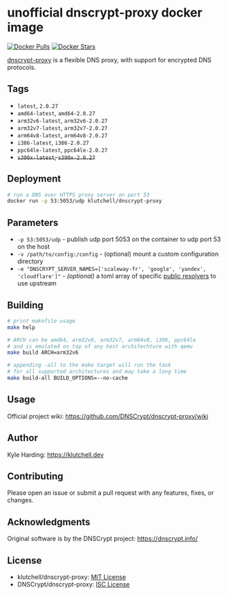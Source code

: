 # unofficial dnscrypt-proxy docker image

[![Docker Pulls](https://img.shields.io/docker/pulls/klutchell/dnscrypt-proxy.svg?style=flat-square)](https://hub.docker.com/r/klutchell/dnscrypt-proxy/)
[![Docker Stars](https://img.shields.io/docker/stars/klutchell/dnscrypt-proxy.svg?style=flat-square)](https://hub.docker.com/r/klutchell/dnscrypt-proxy/)

[dnscrypt-proxy](https://github.com/DNSCrypt/dnscrypt-proxy) is a flexible DNS proxy, with support for encrypted DNS protocols.

## Tags

- `latest`, `2.0.27`
- `amd64-latest`, `amd64-2.0.27`
- `arm32v6-latest`, `arm32v6-2.0.27`
- `arm32v7-latest`, `arm32v7-2.0.27`
- `arm64v8-latest`, `arm64v8-2.0.27`
- `i386-latest`, `i386-2.0.27`
- `ppc64le-latest`, `ppc64le-2.0.27`
- ~~`s390x-latest`, `s390x-2.0.27`~~

## Deployment

```bash
# run a DNS over HTTPS proxy server on port 53
docker run -p 53:5053/udp klutchell/dnscrypt-proxy
```

## Parameters

- `-p 53:5053/udp` - publish udp port 5053 on the container to udp port 53 on the host
- `-v /path/to/config:/config` - (optional) mount a custom configuration directory
- `-e "DNSCRYPT_SERVER_NAMES=['scaleway-fr', 'google', 'yandex', 'cloudflare']"` - _(optional)_ a toml array of specific [public resolvers](https://download.dnscrypt.info/dnscrypt-resolvers/v2/public-resolvers.md) to use upstream

## Building

```bash
# print makefile usage
make help

# ARCH can be amd64, arm32v6, arm32v7, arm64v8, i386, ppc64le
# and is emulated on top of any host architechture with qemu
make build ARCH=arm32v6

# appending -all to the make target will run the task
# for all supported architectures and may take a long time
make build-all BUILD_OPTIONS=--no-cache
```

## Usage

Official project wiki: <https://github.com/DNSCrypt/dnscrypt-proxy/wiki>

## Author

Kyle Harding: <https://klutchell.dev>

## Contributing

Please open an issue or submit a pull request with any features, fixes, or changes.

## Acknowledgments

Original software is by the DNSCrypt project: <https://dnscrypt.info/>

## License

- klutchell/dnscrypt-proxy: [MIT License](./LICENSE)
- DNSCrypt/dnscrypt-proxy: [ISC License](https://github.com/DNSCrypt/dnscrypt-proxy/blob/master/LICENSE)
